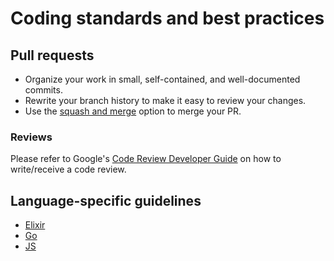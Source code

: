 # Coding standards and best practices

## Pull requests

- Organize your work in small, self-contained, and well-documented commits.
- Rewrite your branch history to make it easy to review your changes.
- Use the [squash and merge](https://docs.github.com/en/github/collaborating-with-issues-and-pull-requests/about-pull-request-merges#squash-and-merge-your-pull-request-commits) option to merge your PR.

### Reviews

Please refer to Google's [Code Review Developer Guide](https://google.github.io/eng-practices/review/) on how to write/receive a code review.

## Language-specific guidelines

- [Elixir](./elixir.md)
- [Go](./go.md)
- [JS](./js.md)
